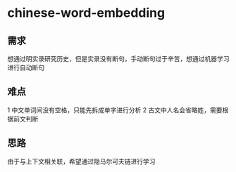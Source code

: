 # chinese-word-embedding

## 需求
想通过明实录研究历史，但是实录没有断句，手动断句过于辛苦，想通过机器学习进行自动断句

## 难点

1 中文单词间没有空格，只能先拆成单字进行分析
2 古文中人名会省略姓，需要根据前文判断


## 思路

由于与上下文相关联，希望通过隐马尔可夫链进行学习
